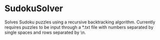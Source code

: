 SudokuSolver
============

Solves Sudoku puzzles using a recursive backtracking algorithm.
Currently requires puzzles to be input through a *.txt file with
numbers separated by single spaces and rows separated by \n.
